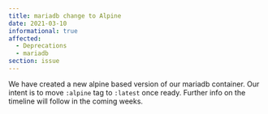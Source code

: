```yaml
---
title: mariadb change to Alpine
date: 2021-03-10
informational: true
affected:
  - Deprecations
  - mariadb
section: issue
---
```


We have created a new alpine based version of our mariadb container.
Our intent is to move `:alpine` tag to `:latest` once ready. Further info on the timeline will follow in the coming weeks.
